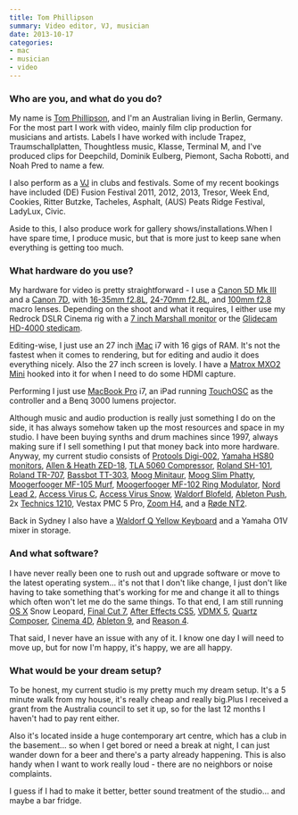 ```yaml
---
title: Tom Phillipson
summary: Video editor, VJ, musician
date: 2013-10-17
categories:
- mac
- musician
- video
---
```


### Who are you, and what do you do?

My name is [Tom Phillipson](http://www.auto64.com/ "Tom's website."), and I'm an Australian living in Berlin, Germany. For the most part I work with video, mainly film clip production for musicians and artists. Labels I have worked with include Trapez, Traumschallplatten, Thoughtless music, Klasse, Terminal M, and I've produced clips for Deepchild, Dominik Eulberg, Piemont, Sacha Robotti, and Noah Pred to name a few.

I also perform as a [VJ](http://vimeo.com/57269796 "Tom's 2013 showreel on Vimeo.") in clubs and festivals. Some of my recent bookings have included (DE) Fusion Festival 2011, 2012, 2013, Tresor, Week End, Cookies, Ritter Butzke, Tacheles, Asphalt, (AUS) Peats Ridge Festival, LadyLux, Civic.

Aside to this, I also produce work for gallery shows/installations.When I have spare time, I produce music, but that is more just to keep sane when everything is getting too much.

### What hardware do you use?

My hardware for video is pretty straightforward - I use a [Canon 5D Mk III][eos-5d-mark-iii] and a [Canon 7D][eos-7d], with [16-35mm f2.8L][ef-16-35mm-f2.8l-ii-usm], [24-70mm f2.8L][ef-24-70mm-f2.8l-usm], and [100mm f2.8][ef-100mm-f2.8-macro-usm] macro lenses. Depending on the shoot and what it requires, I either use my Redrock DSLR Cinema rig with a [7 inch Marshall monitor][m-ct7] or the [Glidecam HD-4000 stedicam][hd-4000].

Editing-wise, I just use an 27 inch [iMac][] i7 with 16 gigs of RAM. It's not the fastest when it comes to rendering, but for editing and audio it does everything nicely. Also the 27 inch screen is lovely.  I have a [Matrox MXO2 Mini][mxo2-mini] hooked into it for when I need to do some HDMI capture.

Performing I just use [MacBook Pro][macbook-pro] i7, an iPad running [TouchOSC][touchosc-ios] as the controller and a Benq 3000 lumens projector.

Although music and audio production is really just something I do on the side, it has always somehow taken up the most resources and space in my studio. I have been buying synths and drum machines since 1997, always making sure if I sell something I put that money back into more hardware. Anyway, my current studio consists of [Protools Digi-002][digi-002], [Yamaha HS80 monitors][hs80m], [Allen & Heath ZED-18][zed-18], [TLA 5060 Compressor][5060], [Roland SH-101][sh-101], [Roland TR-707][tr-707], [Bassbot TT-303][tt-303], [Moog Minitaur][minitaur], [Moog Slim Phatty][slim-phatty], [Moogerfooger MF-105 Murf][mf-105m-midi-murf], [Moogerfooger MF-102 Ring Modulator][mf-102-ring-modulator], [Nord Lead 2][nord-lead-2], [Access Virus C][access-virus-c], [Access Virus Snow][access-virus-snow], [Waldorf Blofeld][blofeld], [Ableton Push][push], 2x [Technics 1210][sl-1210], Vestax PMC 5 Pro, [Zoom H4][h4], and a [Røde NT2][nt2].

Back in Sydney I also have a [Waldorf Q Yellow Keyboard][q] and a Yamaha O1V mixer in storage.

### And what software?

I have never really been one to rush out and upgrade software or move to the latest operating system... it's not that I don't like change, I just don't like having to take something that's working for me and change it all to things which often won't let me do the same things. To that end, I am still running [OS X][macos] Snow Leopard, [Final Cut 7][final-cut-pro], [After Effects CS5][after-effects], [VDMX 5][vdmx], [Quartz Composer][quartz-composer], [Cinema 4D][cinema-4d], [Ableton 9][live], and [Reason 4][reason].

That said, I never have an issue with any of it. I know one day I will need to move up, but for now I'm happy, it's happy, we are all happy.

### What would be your dream setup?

To be honest, my current studio is my pretty much my dream setup.  It's a 5 minute walk from my house, it's really cheap and really big.Plus I received a grant from the Australia council to set it up, so for the last 12 months I haven't had to pay rent either.

Also it's located inside a huge contemporary art centre, which has a club in the basement... so when I get bored or need a break at night, I can just wander down for a beer and there's a party already happening. This is also handy when I want to work really loud - there are no neighbors or noise complaints.

I guess if I had to make it better, better sound treatment of the studio... and maybe a bar fridge.

[5060]: http://web.archive.org/web/20190506063434/http://www.tlaudio.co.uk/docs/products/5060.shtml "An audio compressor."
[access-virus-c]: https://en.wikipedia.org/wiki/Access_Virus "An analog synth."
[access-virus-snow]: http://web.archive.org/web/20190508114432/https://www.amazon.com/Access-Virus-Snow-Portable-Synthesizer/dp/B00188894M "A portable synth."
[after-effects]: https://www.adobe.com/products/aftereffects.html "Motion graphics and video editing software."
[blofeld]: https://en.wikipedia.org/wiki/Blofeld_(synthesizer) "A synth."
[cinema-4d]: http://web.archive.org/web/20160602174133/http://www.maxon.net/en/products/cinema-4d-prime/who-should-use-it.html "3D rendering software."
[digi-002]: http://web.archive.org/web/20190508114412/https://www.amazon.com/Digidesign-Digi-002-LE-Rackmount/dp/B0002H0GU0 "Multitrack studio hardware."
[ef-100mm-f2.8-macro-usm]: http://web.archive.org/web/20151026021406/http://www.usa.canon.com:80/cusa/consumer/products/cameras/ef_lens_lineup/ef_100mm_f_2_8_macro_usm "A macro lens."
[ef-16-35mm-f2.8l-ii-usm]: http://web.archive.org/web/20151103123732/http://usa.canon.com:80/cusa/consumer/products/cameras/ef_lens_lineup/ef_16_35mm_f_2_8l_ii_usm "A wide zoom lens for DSLRs."
[ef-24-70mm-f2.8l-usm]: http://web.archive.org/web/20211014093500/https://www.usa.canon.com/cusa/consumer/products/cameras/ef_lens_lineup/ef_24_70mm_f_2_8l_usm "A zoom lens for cameras."
[eos-5d-mark-iii]: http://web.archive.org/web/20151103132744/http://www.usa.canon.com:80/cusa/consumer/products/cameras/slr_cameras/eos_5d_mark_iii "A 22.3 megapixel DSLR."
[eos-7d]: http://web.archive.org/web/20151105102657/http://www.usa.canon.com/cusa/consumer/products/cameras/slr_cameras/eos_7d "An 18 megapixel digital SLR."
[final-cut-pro]: https://en.wikipedia.org/wiki/Final_Cut_Pro "A nonlinear video editor."
[h4]: https://en.wikipedia.org/wiki/Zoom_H4_Handy_Recorder "A digital audio recorder."
[hd-4000]: http://web.archive.org/web/20230131000343/http://www.amazon.com/Glidecam-HD-4000-Hand-Held-Stabilizer/dp/B0021AES4G/ "A camera stabiliser."
[hs80m]: https://usa.yamaha.com/products/proaudio/speakers/hs_series/ "Studio speakers."
[imac]: https://www.apple.com/imac-24/ "An all-in-one computer."
[live]: https://www.ableton.com/en/live/ "Musical creation software."
[m-ct7]: http://web.archive.org/web/20180220074226/http://www.lcdracks.com:80/monitors/model/M-CT7.php "A 7 inch LCD screen for DSLRs and HD video cameras."
[macbook-pro]: https://www.apple.com/macbook-pro/ "A laptop."
[macos]: https://en.wikipedia.org/wiki/MacOS "An operating system for Mac hardware."
[mf-102-ring-modulator]: https://www.moogmusic.com/products/moogerfoogers/mf-102-ring-modulator "An audio effect box."
[mf-105m-midi-murf]: https://www.moogmusic.com/products/moogerfoogers/mf-105m-midi-murf "An audio effects box."
[minitaur]: https://www.moogmusic.com/products/taurus/minitaur "A bass synth."
[mxo2-mini]: http://web.archive.org/web/20160621122223/http://www.matrox.com:80/video/en/products/mxo2_mini/ "An HDMI and analog video/audio capturing device."
[nord-lead-2]: https://www.vintagesynth.com/clavia/nord2.php "A synthesizer."
[nt2]: http://recordinghacks.com/microphones/Rode/NT2 "A condensor microphone."
[push]: https://www.ableton.com/en/push/ "Unique music-making hardware."
[q]: https://www.vintagesynth.com/waldorf/waldorf_q.php "An analog synth."
[quartz-composer]: https://en.wikipedia.org/wiki/Quartz_Composer "A visual programming environment."
[reason]: http://web.archive.org/web/20230718002423/https://reasonstudios.com/ "A virtual studio rack for creating music."
[sh-101]: https://en.wikipedia.org/wiki/Roland_SH-101 "A bass synth."
[sl-1210]: https://en.wikipedia.org/wiki/Technics_SL-1200 "A turntable."
[slim-phatty]: https://www.moogmusic.com/products/phattys/slim-phatty "An analog synth."
[touchosc-ios]: https://hexler.net/touchosc "An OSC and MIDI controller for iOS."
[tr-707]: https://en.wikipedia.org/wiki/Roland_TR-707 "A drum machine."
[tt-303]: https://www.cyclone-analogic.fr/en/34-bass-bot-tt-303-0701980493430.html "An audio sequencer."
[vdmx]: https://vidvox.net/ "Real-time video studio software for the Mac."
[zed-18]: https://www.allen-heath.com/ahproducts/zed-18/ "An audio mixer."
